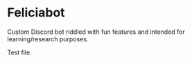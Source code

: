 # Feliciabot
Custom Discord bot riddled with fun features and intended for learning/research purposes.

Test file.
